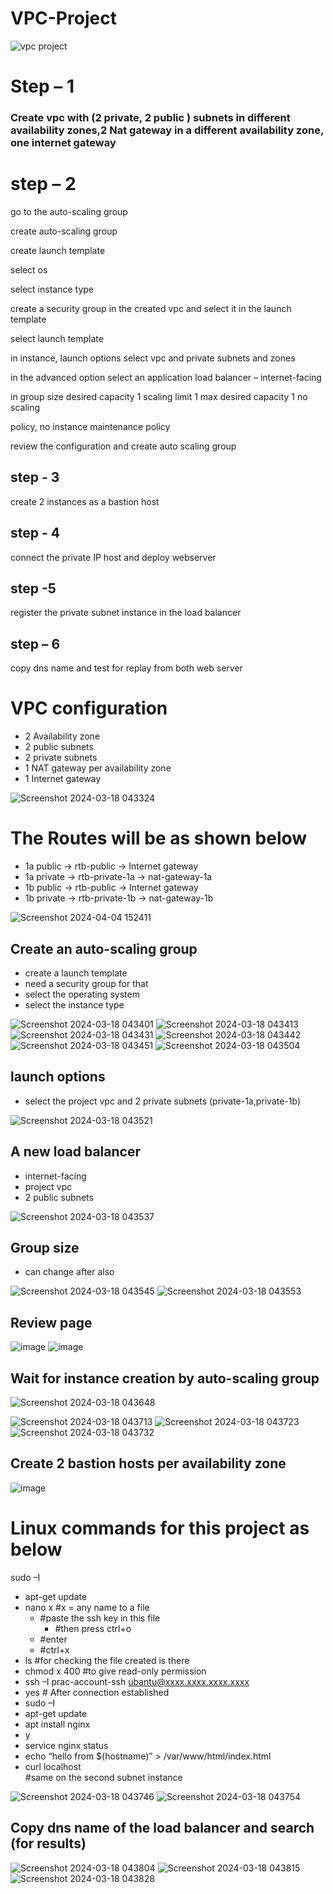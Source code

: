# VPC-Project

![vpc project](https://github.com/Tanay03Trivedi/VPC-project/assets/160705084/57dafa0a-8016-49f0-b32d-f92674e3ac2e)

# Step – 1 

### Create vpc with (2 private, 2 public ) subnets in different availability zones,2 Nat gateway in a different availability zone, one internet gateway

# step – 2

go to the auto-scaling group

create auto-scaling group

create launch template
 
select os
 
select instance type

create a security group in the created vpc  and select it in the launch template

select launch template

in instance, launch options select vpc and private subnets and zones

in the advanced option select an application load balancer – internet-facing

in group size desired capacity 1 scaling limit 1 max desired capacity 1 no scaling
 
policy, no instance maintenance policy

review the configuration and create auto scaling group

## step - 3

create 2 instances as a bastion host
 
## step - 4

connect the private IP host and deploy webserver

## step -5

register the private subnet instance in the load balancer
 
## step – 6
 
copy dns name and test for replay from both web server



# VPC configuration

- 2 Availability zone
- 2 public subnets
- 2 private subnets
- 1 NAT gateway per availability zone
- 1 Internet gateway
                                   
![Screenshot 2024-03-18 043324](https://github.com/Tanay03Trivedi/VPC-project/assets/160705084/ffa0a3fd-fcb2-4a06-b9a8-3fb4d28eedc8)

# The Routes will be as shown below
  - 1a public -> rtb-public -> Internet gateway
  - 1a private -> rtb-private-1a -> nat-gateway-1a
  - 1b public -> rtb-public -> Internet gateway
  - 1b private -> rtb-private-1b -> nat-gateway-1b

![Screenshot 2024-04-04 152411](https://github.com/Tanay03Trivedi/VPC-project/assets/160705084/2cc37473-3611-4e37-b43a-79a546526d76)

## Create an auto-scaling group
 - create a launch template
 - need a security group for that
 - select the operating system
 - select the instance type
   
![Screenshot 2024-03-18 043401](https://github.com/Tanay03Trivedi/VPC-project/assets/160705084/e9e4aa63-1c01-48d6-9c47-f4e245c5be44)
![Screenshot 2024-03-18 043413](https://github.com/Tanay03Trivedi/VPC-project/assets/160705084/c3a32e15-ea20-4021-8e4d-13968af9a67d)
![Screenshot 2024-03-18 043431](https://github.com/Tanay03Trivedi/VPC-project/assets/160705084/5a8f1063-5bd9-4994-bb13-f22a39852af5)
![Screenshot 2024-03-18 043442](https://github.com/Tanay03Trivedi/VPC-project/assets/160705084/dedf45ff-4cb1-479e-91a7-eb6428c6a88b)
![Screenshot 2024-03-18 043451](https://github.com/Tanay03Trivedi/VPC-project/assets/160705084/400a517b-5980-4ba5-ba46-e34f418fc9e1)
![Screenshot 2024-03-18 043504](https://github.com/Tanay03Trivedi/VPC-project/assets/160705084/51ac0873-a642-460c-9d7a-bcb3b5bc1839)


## launch options
   - select the project vpc and 2 private subnets (private-1a,private-1b)

![Screenshot 2024-03-18 043521](https://github.com/Tanay03Trivedi/VPC-project/assets/160705084/8beb4b00-036b-44c6-b6a6-e4dc926b0fa2)


## A new load balancer
   - internet-facing
   - project vpc
   - 2 public subnets
                                  
![Screenshot 2024-03-18 043537](https://github.com/Tanay03Trivedi/VPC-project/assets/160705084/c7492178-4fa8-42bd-87f3-0deb950a4c7d)


##  Group size
- can change after also

![Screenshot 2024-03-18 043545](https://github.com/Tanay03Trivedi/VPC-project/assets/160705084/d7a5f97b-16bc-4ded-8310-55a1f431bce3)
![Screenshot 2024-03-18 043553](https://github.com/Tanay03Trivedi/VPC-project/assets/160705084/b154acbf-9152-4809-a90a-ae5f25796153)


## Review page 

![image](https://github.com/Tanay03Trivedi/1st-project/assets/160705084/ba239962-f603-40fe-89ae-178c58fa92bc)
![image](https://github.com/Tanay03Trivedi/1st-project/assets/160705084/61099dd3-bef7-4d2c-bb24-4d6da1c56893)

##  Wait for instance creation by auto-scaling group

![Screenshot 2024-03-18 043648](https://github.com/Tanay03Trivedi/VPC-project/assets/160705084/4869b518-b5ea-4b26-8516-fce97499a00b)

![Screenshot 2024-03-18 043713](https://github.com/Tanay03Trivedi/VPC-project/assets/160705084/47dd3108-1eb6-4082-813e-55e394d2d4ee)
![Screenshot 2024-03-18 043723](https://github.com/Tanay03Trivedi/VPC-project/assets/160705084/138fe33c-730d-41a3-8f36-4a803ec685c7)
![Screenshot 2024-03-18 043732](https://github.com/Tanay03Trivedi/VPC-project/assets/160705084/c1c4df37-464b-4646-8427-c90ab2c0bf7f)


## Create 2 bastion hosts per availability zone
                                      
![image](https://github.com/Tanay03Trivedi/1st-project/assets/160705084/f29b3247-50a2-4c29-9b33-405137a7789f)

# Linux commands for this project as below
sudo –I
 - apt-get update
 - nano x		#x = any name to a file
	- 	#paste the ssh key in this file 
		- #then press ctrl+o 
	- 	#enter
	-	#ctrl+x
 - ls                    		#for checking the file created is there
- chmod  x 400    	#to give read-only permission 
 - ssh –I prac-account-ssh ubantu@xxxx.xxxx.xxxx.xxxx
 - yes
		# After connection established
 - sudo –I
- apt-get update
- apt install nginx 
 - y
- service nginx status
- echo “hello from $(hostname)” > /var/www/html/index.html
- curl localhost  
	#same on the second subnet instance

![Screenshot 2024-03-18 043746](https://github.com/Tanay03Trivedi/VPC-project/assets/160705084/a92e2116-9291-4312-8526-c04728bc4dcd)
![Screenshot 2024-03-18 043754](https://github.com/Tanay03Trivedi/VPC-project/assets/160705084/6e63334c-a929-467e-89c0-c05e1db2bc50)



## Copy dns name of the load balancer and search (for results)
![Screenshot 2024-03-18 043804](https://github.com/Tanay03Trivedi/VPC-project/assets/160705084/5df7ed0c-7568-4b1d-9be7-d2121bf5aa9d)
![Screenshot 2024-03-18 043815](https://github.com/Tanay03Trivedi/VPC-project/assets/160705084/9c0c49c0-3a01-4f79-b8cd-419eee37af96)
![Screenshot 2024-03-18 043828](https://github.com/Tanay03Trivedi/VPC-project/assets/160705084/95725cc0-3f19-4ab8-ac19-6b0623e22ba7)

